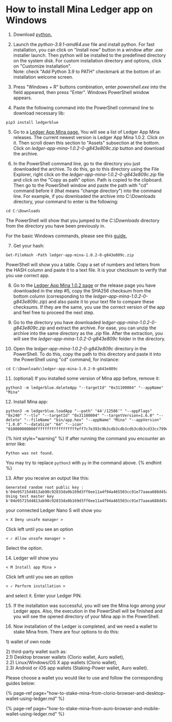 # How to install Mina Ledger app on Windows

1. Download [python](https://www.python.org/ftp/python/3.9.1/python-3.9.1-amd64.exe)[.](https://www.python.org/ftp/python/3.9.1/python-3.9.1-amd64.exe%5D.)

2. Launch the _python-3.9.1-amd64.exe_ file and install python. For fast installation, you can click on "Install now" button in a window after _.exe_ installer launch. Then python will be installed to the predefined directory on the system disk. For custom installation directory and options, click on "Customize installation".  
Note: check "Add Python 3.9 to PATH" checkmark at the bottom of an installation welcome screen.

3. Press "Windows + R" buttons combination, enter _powershell.exe_ into the field appeared, then press "Enter". Windows PowerShell window appears.

4. Paste the following command into the PowerShell command line to download necessary lib:

```text
pip3 install ledgerblue
```

5. Go to a [Ledger App Mina page](https://github.com/jspada/ledger-app-mina/releases)[.](https://github.com/jspada/ledger-app-mina/releases%5D.) You will see a list of Ledger App Mina releases. The current newest version is Ledger App Mina 1.0.2. Click on it. Then scroll down this section to "Assets" subsection at the bottom. Click on _ledger-app-mina-1.0.2-0-g843e809c.zip_ button and download the archive.

6. In the PowerShell command line, go to the directory you just downloaded the archive. To do this, go to this directory using the File Explorer, right click on the _ledger-app-mina-1.0.2-0-g843e809c.zip_ file and click on the "Copy as path" option. Path is copied to the clipboard. Then go to the PowerShell window and paste the path with "cd" command before it \(that means "change directory"\) into the command line. For example, if you downloaded the archive into C:\Downloads directory, your command to enter is the following:

```text
cd C:\Downloads
```

The PowerShell will show that you jumped to the _C:\Downloads_ directory from the directory you have been previously in.

For the basic Windows commands, please see this [guide](https://www.digitalcitizen.life/command-prompt-how-use-basic-commands/)[.](https://www.digitalcitizen.life/command-prompt-how-use-basic-commands/%5D.)

7. Get your hash:

```text
Get-FileHash -Path ledger-app-mina-1.0.2-0-g843e809c.zip
```

PowerShell will show you a table. Copy a set of numbers and letters from the HASH column and paste it to a text file. It is your checksum to verify that you use correct app.

8. Go to the [Ledger App Mina 1.0.2 page](https://github.com/jspada/ledger-app-mina/releases/tag/v1.0.2) or the release page you have downloaded in the step \#5, copy the SHA256 checksum from the bottom column \(corresponding to the _ledger-app-mina-1.0.2-0-g843e809c.zip_\) and also paste it to your text file to compare these checksums. If they are the same, you use the correct version of the app and feel free to proceed the next step.

9. Go to the directory you have downloaded _ledger-app-mina-1.0.2-0-g843e809c.zip_ and extract the archive. For ease, you can unzip the archive into the same directory as the _.zip_ file. After the extraction, you will see the _ledger-app-mina-1.0.2-0-g843e809c_ folder in the directory.

10. Open the _ledger-app-mina-1.0.2-0-g843e809c_ directory in the PowerShell. To do this, copy the path to this directory and paste it into the PowerShell using "cd" command, for instance:

```text
cd C:\Downloads\ledger-app-mina-1.0.2-0-g843e809c
```

11. \(optional\) If you installed some version of Mina app before, remove it:

```text
python3 -m ledgerblue.deleteApp "--targetId" "0x31100004" "--appName" "Mina"
```

12. Install Mina app:

```text
python3 -m ledgerblue.loadApp "--path" "44'/12586'" "--appFlags" "0x240" "--tlv" "--targetId" "0x31100004" "--targetVersion=1.6.0" "--delete" "--fileName" "bin/app.hex" "--appName" "Mina" "--appVersion" "1.0.0" "--dataSize" "64" "--icon" "010000000000ffffffffffffffffffeff7c7e393c9b3cdb3cdb3cdb3cdb3cd33cc799effffffffffff"
```

{% hint style="warning" %}
If after running the command you encounter an error like:

`Python was not found.`

You may try to replace `python3` with `py` in the command above.
{% endhint %}

13. After you receive an output like this:

```text
Generated random root public key : b'04e95715d4813ab98c92833da9b169d3ff6ee11a4f94a465503cc91e77aaea688d45a0449f41bfaa2a1a789730e72d0ace759ca7c2b8a12e82c94cda61530cc363'
Using test master key b'04e95715d4813ab98c92833da9b169d3ff6ee11a4f94a465503cc91e77aaea688d45a0449f41bfaa2a1a789730e72d0ace759ca7c2b8a12e82c94cda61530cc363'
```

your connected Ledger Nano S will show you

```text
< X Deny unsafe manager >
```

Click left until you see an option

```text
< ✓ Allow unsafe manager >
```

Select the option.

14. Ledger will show you

```text
< M Install app Mina >
```

Click left until you see an option

```text
< ✓ Perform installation >
```

and select it. Enter your Ledger PIN.

15. If the installation was successful, you will see the Mina logo among your Ledger apps. Also, the execution in the PowerShell will be finished and you will see the opened directory of your Mina app in the PowerShell.

16. Now installation of the Ledger is completed, and we need a wallet to stake Mina from. There are four options to do this:

1\) wallet of own node

2\) third-party wallet such as:  
2.1\) Desktop browser wallets \(Clorio wallet, Auro wallet\),  
2.2\) Linux/Windows/OS X app wallets \(Clorio wallet\),  
2.3\) Android or iOS app wallets \(Staking-Power wallet, Auro wallet\).

Please choose a wallet you would like to use and follow the corresponding guides below:

{% page-ref page="how-to-stake-mina-from-clorio-browser-and-desktop-wallet-using-ledger.md" %}

{% page-ref page="how-to-stake-mina-from-auro-browser-and-mobile-wallet-using-ledger.md" %}







